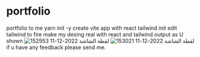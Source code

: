 # portfolio
portfolio to me 
  yarn init -y
  create vite app with react
  tailwind init
  edit tailwind to fire
  make my desing real with react and tailwind
  output as U shown 
  ![لقطة الشاشة 2022-12-11 152953](https://user-images.githubusercontent.com/90216431/206906541-8b3b680a-4605-42b8-b0ee-c7c33af3f03c.png)
![لقطة الشاشة 2022-12-11 153021](https://user-images.githubusercontent.com/90216431/206906543-5f424bef-d6f3-4e68-a875-3d9af6ce39d4.png)
if u have any feedback please send me.
